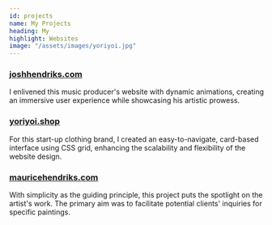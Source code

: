 ```yaml
---
id: projects
name: My Projects
heading: My
highlight: Websites
image: "/assets/images/yoriyoi.jpg"
---
```


### [joshhendriks.com](https://www.joshhendriks.com)
I enlivened this music producer's website with dynamic animations, creating an immersive user experience while showcasing his artistic prowess.

### [yoriyoi.shop](https://www.yoriyoi.shop)
For this start-up clothing brand, I created an easy-to-navigate, card-based interface using CSS grid, enhancing the scalability and flexibility of the website design.


### [mauricehendriks.com](https://www.mauricehendriks.com)
With simplicity as the guiding principle, this project puts the spotlight on the artist's work. The primary aim was to facilitate potential clients' inquiries for specific paintings.